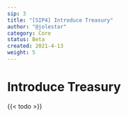 ```yaml
---
sip: 3
title: "[SIP4] Introduce Treasury"
author: "@jolestar"
category: Core
status: Beta
created: 2021-4-13
weight: 5
---
```


# Introduce Treasury

<!--more-->

{{< todo >}}
